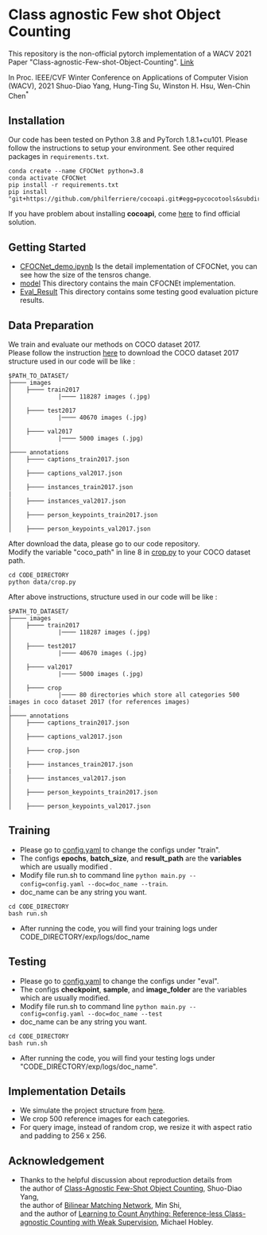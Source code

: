 # Class agnostic Few shot Object Counting

This repository is the non-official pytorch implementation of a WACV 2021 Paper "Class-agnostic-Few-shot-Object-Counting". [Link](https://openaccess.thecvf.com/content/WACV2021/papers/Yang_Class-Agnostic_Few-Shot_Object_Counting_WACV_2021_paper.pdf)

In Proc. IEEE/CVF Winter Conference on Applications of Computer Vision (WACV), 2021
Shuo-Diao Yang, Hung-Ting Su, Winston H. Hsu, Wen-Chin Chen<sup>*</sup>



## Installation
Our code has been tested on Python 3.8 and PyTorch 1.8.1+cu101. Please follow the instructions to setup your environment. See other required packages in `requirements.txt`.
````
conda create --name CFOCNet python=3.8
conda activate CFOCNet
pip install -r requirements.txt
pip install "git+https://github.com/philferriere/cocoapi.git#egg=pycocotools&subdirectory=PythonAPI"
````
If you have problem about installing **cocoapi**, come [here](https://github.com/philferriere/cocoapi) to find official solution.
## Getting Started
* [CFOCNet_demo.ipynb](CFOCNet_demo.ipynb) Is the detail implementation of CFOCNet, you can see how the size of the tensros change.
* [model](model) This directory contains the main CFOCNEt implementation.
* [Eval_Result](Eval_Result) This directory contains some testing good evaluation picture results.
## Data Preparation
We train and evaluate our methods on COCO dataset 2017. </br>
Please follow the instruction [here](https://gist.github.com/mkocabas/a6177fc00315403d31572e17700d7fd9) to download the COCO dataset 2017 </br>
structure used in our code will be like : </br>
````
$PATH_TO_DATASET/
├──── images
│    ├──── train2017
│             |──── 118287 images (.jpg)
│
│    ├──── test2017
│             |──── 40670 images (.jpg)
│
│    ├──── val2017
│             |──── 5000 images (.jpg)
│
├──── annotations
│    ├──── captions_train2017.json
│
│    ├──── captions_val2017.json
│
│    ├──── instances_train2017.json
|
│    ├──── instances_val2017.json
│
│    ├──── person_keypoints_train2017.json
│
│    ├──── person_keypoints_val2017.json
````
After download the data, please go to our code repository. </br>
Modify the variable "coco_path" in line 8  in [crop.py](data/crop.py) to your COCO dataset path.
````
cd CODE_DIRECTORY
python data/crop.py
````
After above instructions, structure used in our code will be like : </br>
````
$PATH_TO_DATASET/
├──── images
│    ├──── train2017
│             |──── 118287 images (.jpg)
│
│    ├──── test2017
│             |──── 40670 images (.jpg)
│
│    ├──── val2017
│             |──── 5000 images (.jpg)
│
│    ├──── crop
│             |──── 80 directories which store all categories 500 images in coco dataset 2017 (for references images)
│
├──── annotations
│    ├──── captions_train2017.json
│
│    ├──── captions_val2017.json
│
│    ├──── crop.json
│
│    ├──── instances_train2017.json
|
│    ├──── instances_val2017.json
│
│    ├──── person_keypoints_train2017.json
│
│    ├──── person_keypoints_val2017.json

````

## Training
* Please go to [config.yaml](configs/config.yaml) to change the configs under "train". </br>
* The configs **epochs**, **batch_size**, and **result_path** are the **variables** which are usually modified .</br>
* Modify file run.sh to command line ```python main.py --config=config.yaml --doc=doc_name --train```.
* doc_name can be any string you want.
````
cd CODE_DIRECTORY
bash run.sh
````
* After running the code, you will find your training logs under CODE_DIRECTORY/exp/logs/doc_name

## Testing
* Please go to [config.yaml](configs/config.yaml) to change the configs under "eval". </br>
* The configs **checkpoint**, **sample**, and **image_folder** are the variables which are usually modified. </br>
* Modify file run.sh to command line ```python main.py --config=config.yaml --doc=doc_name --test```
* doc_name can be any string you want.
````
cd CODE_DIRECTORY
bash run.sh
````
* After running the code, you will find your testing logs under "CODE_DIRECTORY/exp/logs/doc_name".

## Implementation Details
* We simulate the project structure from [here](https://github.com/ermongroup/ncsnv2).
* We crop 500 reference images for each categories.
* For query image, instead of random crop, we resize it with aspect ratio and padding to 256 x 256.

## Acknowledgement
* Thanks to the helpful discussion about reproduction details from </br>
the author of [Class-Agnostic Few-Shot Object Counting](https://openaccess.thecvf.com/content/WACV2021/html/Yang_Class-Agnostic_Few-Shot_Object_Counting_WACV_2021_paper.html), Shuo-Diao Yang, </br>
the author of [Bilinear Matching Network](https://arxiv.org/abs/2203.08354), Min Shi, </br>
and the author of [Learning to Count Anything: Reference-less Class-agnostic Counting with Weak Supervision](https://arxiv.org/abs/2205.10203), Michael Hobley. </br>
